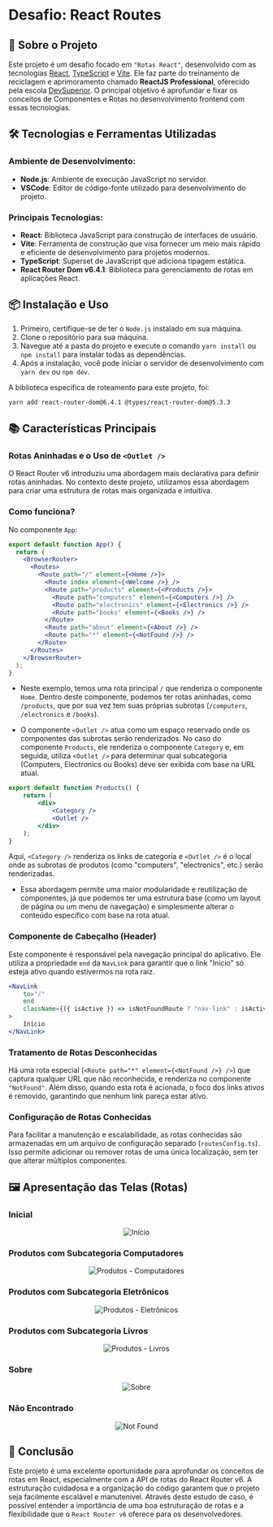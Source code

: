 # Desafio: React Routes

## 🚀 Sobre o Projeto

Este projeto é um desafio focado em `"Rotas React"`, desenvolvido com as tecnologias [React](https://react.dev/), [TypeScript](https://www.typescriptlang.org/) e [Vite](https://vitejs.dev/). Ele faz parte do treinamento de reciclagem e aprimoramento chamado **ReactJS Professional**, oferecido pela escola [DevSuperior](https://devsuperior.com.br/). O principal objetivo é aprofundar e fixar os conceitos de Componentes e Rotas no desenvolvimento frontend com essas tecnologias.

## 🛠️ Tecnologias e Ferramentas Utilizadas

### Ambiente de Desenvolvimento:

- **Node.js**: Ambiente de execução JavaScript no servidor.
- **VSCode**: Editor de código-fonte utilizado para desenvolvimento do projeto.

### Principais Tecnologias:

- **React**: Biblioteca JavaScript para construção de interfaces de usuário.
- **Vite**: Ferramenta de construção que visa fornecer um meio mais rápido e eficiente de desenvolvimento para projetos modernos.
- **TypeScript**: Superset de JavaScript que adiciona tipagem estática.
- **React Router Dom v6.4.1**: Biblioteca para gerenciamento de rotas em aplicações React.

## 📦 Instalação e Uso

1. Primeiro, certifique-se de ter o `Node.js` instalado em sua máquina.
2. Clone o repositório para sua máquina.
3. Navegue até a pasta do projeto e execute o comando `yarn install` ou `npm install` para instalar todas as dependências.
4. Após a instalação, você pode iniciar o servidor de desenvolvimento com `yarn dev` ou `npm dev`.

A biblioteca específica de roteamento para este projeto, foi:

```bash
yarn add react-router-dom@6.4.1 @types/react-router-dom@5.3.3
```

## 📚 Características Principais

### Rotas Aninhadas e o Uso de `<Outlet />`

O React Router v6 introduziu uma abordagem mais declarativa para definir rotas aninhadas. No contexto deste projeto, utilizamos essa abordagem para criar uma estrutura de rotas mais organizada e intuitiva.

### Como funciona?

No componente `App`:

```jsx
export default function App() {
  return (
    <BrowserRouter>
      <Routes>
        <Route path="/" element={<Home />}>
          <Route index element={<Welcome />} />
          <Route path="products" element={<Products />}>
            <Route path="computers" element={<Computers />} />
            <Route path="electronics" element={<Electronics />} />
            <Route path="books" element={<Books />} />
          </Route>
          <Route path="about" element={<About />} />
          <Route path="*" element={<NotFound />} />
        </Route>
      </Routes>
    </BrowserRouter>
  );
}
```
- Neste exemplo, temos uma rota principal `/` que renderiza o componente `Home`. Dentro deste componente, podemos ter rotas aninhadas, como `/products`, que por sua vez tem suas próprias subrotas (`/computers`, `/electronics` e `/books`).

- O componente `<Outlet />` atua como um espaço reservado onde os componentes das subrotas serão renderizados. No caso do componente `Products`, ele renderiza o componente `Category` e, em seguida, utiliza `<Outlet />` para determinar qual subcategoria (Computers, Electronics ou Books) deve ser exibida com base na URL atual.

```jsx
export default function Products() {
    return (
        <div>
            <Category />
            <Outlet />
        </div>
    );
}
```

Aqui, `<Category />` renderiza os links de categoria e `<Outlet />` é o local onde as subrotas de produtos (como "computers", "electronics", etc.) serão renderizadas.

- Essa abordagem permite uma maior modularidade e reutilização de componentes, já que podemos ter uma estrutura base (como um layout de página ou um menu de navegação) e simplesmente alterar o conteúdo específico com base na rota atual.

### Componente de Cabeçalho (Header)

Este componente é responsável pela navegação principal do aplicativo. Ele utiliza a propriedade `end` da `NavLink` para garantir que o link "Início" só esteja ativo quando estivermos na rota raiz.

```jsx
<NavLink
    to="/"
    end
    className={({ isActive }) => isNotFoundRoute ? "nav-link" : isActive ? "nav-link active-link" : "nav-link"}
>
    Início
</NavLink>
```

### Tratamento de Rotas Desconhecidas

Há uma rota especial (`<Route path="*" element={<NotFound />} />`) que captura qualquer URL que não reconhecida, e renderiza no componente `"NotFound"`. Além disso, quando esta rota é acionada, o foco dos links ativos é removido, garantindo que nenhum link pareça estar ativo.

### Configuração de Rotas Conhecidas

Para facilitar a manutenção e escalabilidade, as rotas conhecidas são armazenadas em um arquivo de configuração separado (`routesConfig.ts`). Isso permite adicionar ou remover rotas de uma única localização, sem ter que alterar múltiplos componentes.

## 🖼️ Apresentação das Telas (Rotas)

### Inicial

<div align="center">
  <img src="src/assets/images/start.svg" alt="Início">
</div>

### Produtos com Subcategoria Computadores

<div align="center">
  <img src="src/assets/images/product.svg" alt="Produtos - Computadores">
</div>

### Produtos com Subcategoria Eletrônicos

<div align="center">
  <img src="src/assets/images/electronic.svg" alt="Produtos - Eletrônicos">
</div>

### Produtos com Subcategoria Livros

<div align="center">
  <img src="src/assets/images/book.svg" alt="Produtos - Livros">
</div>

### Sobre

<div align="center">
  <img src="src/assets/images/about.svg" alt="Sobre">
</div>

### Não Encontrado

<div align="center">
  <img src="src/assets/images/not-found.svg" alt="Not Found">
</div>

## 📖 Conclusão

Este projeto é uma excelente oportunidade para aprofundar os conceitos de rotas em React, especialmente com a API de rotas do React Router v6. A estruturação cuidadosa e a organização do código garantem que o projeto seja facilmente escalável e manutenível. Através deste estudo de caso, é possível entender a importância de uma boa estruturação de rotas e a flexibilidade que o `React Router v6` oferece para os desenvolvedores.